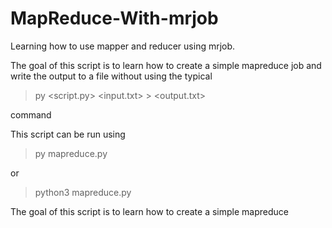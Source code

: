 # MapReduce-With-mrjob
Learning how to use mapper and reducer using mrjob.

The goal of this script is to learn how to create a simple mapreduce job and write the output to a file without using the typical 
> py <script.py> <input.txt> > <output.txt>

command


This script can be run using
> py mapreduce.py

or

> python3 mapreduce.py

The goal of this script is to learn how to create a simple mapreduce 
